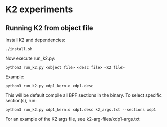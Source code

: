 
# K2 experiments

## Running K2 from object file

Install K2 and dependencies:

    ./install.sh

Now execute run_k2.py:

    python3 run_k2.py <object file> <desc file> <K2 file>

Example:

    python3 run_k2.py xdp1_kern.o xdp1.desc 


This will be default compile all BPF sections in the binary. To select specific section(s), run:

    python3 run_k2.py xdp1_kern.o xdp1.desc k2_args.txt --sections xdp1

For an example of the K2 args file, see k2-arg-files/xdp1-args.txt

